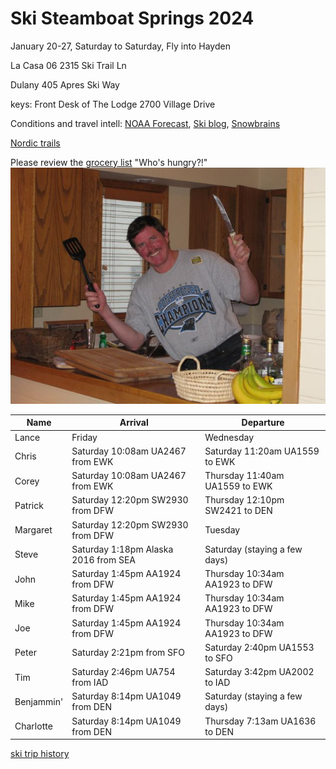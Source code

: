 # Ski Steamboat Springs 2024

January 20-27, Saturday to Saturday,
Fly into Hayden

La Casa 06
2315 Ski Trail Ln

Dulany 405
Apres Ski Way

keys: Front Desk of The Lodge
2700 Village Drive

Conditions and travel intell:
[NOAA Forecast](https://forecast.weather.gov/MapClick.php?lat=40.4827&lon=-106.8289),
[Ski blog](https://www.ski.com/blog/),
[Snowbrains](https://snowbrains.com/)

[Nordic trails](https://www.steamboatpilot.com/news/best-places-to-cross-country-ski-in-steamboat/)

Please review the [grocery list](https://docs.google.com/document/d/1i4ODs6pL9yMEJcBhlv133xWCDkWIRFX0/edit)
"Who's hungry?!"
![Chef Mike!](0903ski_JacksonHole_Mike.jpg)

Name | Arrival | Departure |
---|---|----|
 Lance | Friday | Wednesday |
 Chris | Saturday 10:08am UA2467 from EWK | Saturday 11:20am UA1559 to EWK |
 Corey | Saturday 10:08am UA2467 from EWK | Thursday 11:40am UA1559 to EWK |
 Patrick | Saturday 12:20pm SW2930 from DFW | Thursday 12:10pm SW2421 to DEN |
 Margaret | Saturday 12:20pm SW2930 from DFW | Tuesday | noonish
 Steve | Saturday 1:18pm Alaska 2016 from SEA | Saturday (staying a few days)|
 John | Saturday 1:45pm AA1924 from DFW | Thursday 10:34am AA1923 to DFW |
 Mike | Saturday 1:45pm AA1924 from DFW | Thursday 10:34am AA1923 to DFW |
 Joe | Saturday 1:45pm AA1924 from DFW | Thursday 10:34am AA1923 to DFW |
 Peter | Saturday 2:21pm from SFO | Saturday 2:40pm UA1553 to SFO |
 Tim | Saturday 2:46pm UA754 from IAD | Saturday 3:42pm UA2002 to IAD |
 Benjammin' | Saturday 8:14pm UA1049 from DEN | Saturday (staying a few days)|
 Charlotte | Saturday 8:14pm UA1049 from DEN | Thursday 7:13am UA1636 to DEN|

[ski trip history](ski-trip-history)
